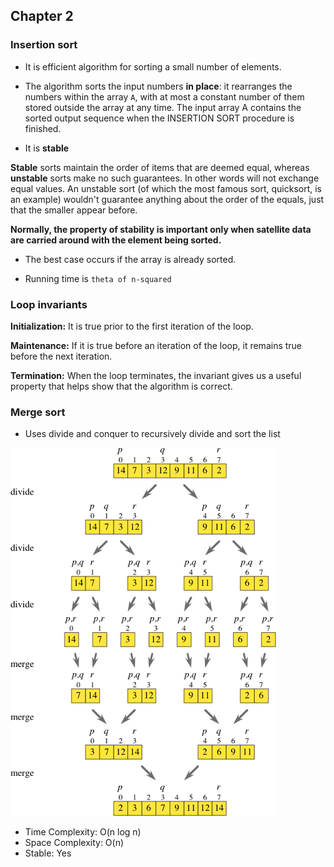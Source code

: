 ## Chapter 2

### Insertion sort

- It is efficient algorithm for sorting a small number of elements.

- The algorithm sorts the input numbers **in place**: it rearranges the numbers within the
array ```A```, with at most a constant number of them stored outside the array at any
time. The input array A contains the sorted output sequence when the INSERTION SORT
procedure is finished.

- It is **stable**

**Stable** sorts maintain the order of items that are deemed equal, whereas **unstable** sorts
make no such guarantees. In other words will not exchange equal values. An unstable sort
(of which the most famous sort, quicksort, is an example) wouldn't guarantee anything
about the order of the equals, just that the smaller appear before.

**Normally, the property of stability is important only when satellite data are carried
around with the element being sorted.**

- The best case occurs if the array is already sorted.

- Running time is ```theta of n-squared```

### Loop invariants

**Initialization:** It is true prior to the first iteration of the loop.

**Maintenance:** If it is true before an iteration of the loop, it remains true before the
                 next iteration.

**Termination:** When the loop terminates, the invariant gives us a useful property
                 that helps show that the algorithm is correct.

### Merge sort

- Uses divide and conquer to recursively divide and sort the list

![Merge sort](images/merge_sort_recursion.png "Illustrate merge sort recursion")

- Time Complexity: O(n log n)
- Space Complexity: O(n)
- Stable: Yes
